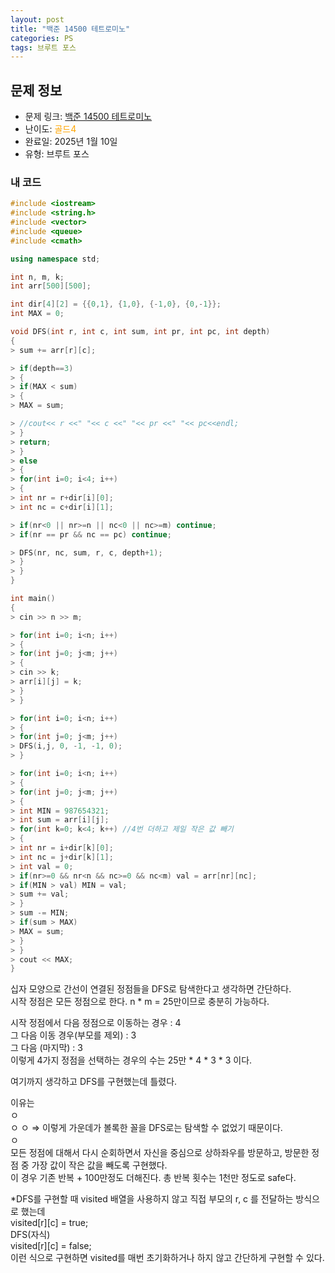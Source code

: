```yaml
---
layout: post
title: "백준 14500 테트로미노"
categories: PS
tags: 브루트 포스
---
```


## 문제 정보
- 문제 링크: [백준 14500 테트로미노](https://www.acmicpc.net/problem/14500)
- 난이도: <span style="color:#FFA500">골드4</span>
- 완료일: 2025년 1월 10일
- 유형: 브루트 포스

### 내 코드

```C++
#include <iostream>
#include <string.h>
#include <vector>
#include <queue>
#include <cmath>

using namespace std;

int n, m, k;
int arr[500][500];

int dir[4][2] = {{0,1}, {1,0}, {-1,0}, {0,-1}};
int MAX = 0;

void DFS(int r, int c, int sum, int pr, int pc, int depth)
{
> sum += arr[r][c];

> if(depth==3)
> {
> if(MAX < sum)
> {
> MAX = sum;

> //cout<< r <<" "<< c <<" "<< pr <<" "<< pc<<endl;
> }
> return;
> }
> else
> {
> for(int i=0; i<4; i++)
> {
> int nr = r+dir[i][0];
> int nc = c+dir[i][1];

> if(nr<0 || nr>=n || nc<0 || nc>=m) continue;
> if(nr == pr && nc == pc) continue;

> DFS(nr, nc, sum, r, c, depth+1);
> }
> }
}

int main()
{  
> cin >> n >> m;

> for(int i=0; i<n; i++)
> {
> for(int j=0; j<m; j++)
> {
> cin >> k;
> arr[i][j] = k;
> }
> }

> for(int i=0; i<n; i++)
> {
> for(int j=0; j<m; j++)
> DFS(i,j, 0, -1, -1, 0);
> }

> for(int i=0; i<n; i++)
> {
> for(int j=0; j<m; j++)
> {
> int MIN = 987654321;
> int sum = arr[i][j];
> for(int k=0; k<4; k++) //4번 더하고 제일 작은 값 빼기
> {
> int nr = i+dir[k][0];
> int nc = j+dir[k][1];
> int val = 0;
> if(nr>=0 && nr<n && nc>=0 && nc<m) val = arr[nr][nc];
> if(MIN > val) MIN = val;
> sum += val;
> }
> sum -= MIN;
> if(sum > MAX)
> MAX = sum;
> }
> }
> cout << MAX;
}
```

십자 모양으로 간선이 연결된 정점들을 DFS로 탐색한다고 생각하면 간단하다.  
시작 정점은 모든 정점으로 한다. n * m = 25만이므로 충분히 가능하다.  

시작 정점에서 다음 정점으로 이동하는 경우 : 4   
그 다음 이동 경우(부모를 제외) : 3   
그 다음 (마지막) : 3   
이렇게 4가지 정점을 선택하는 경우의 수는 25만 * 4 * 3 * 3 이다.   

여기까지 생각하고 DFS를 구현했는데 틀렸다. 

이유는   
ㅇ  
ㅇ ㅇ ⇒ 이렇게 가운데가 볼록한 꼴을 DFS로는 탐색할 수 없었기 때문이다.  
ㅇ  
모든 정점에 대해서 다시 순회하면서 자신을 중심으로 상하좌우를 방문하고, 방문한 정점 중 가장 값이 작은 값을 빼도록 구현했다.  
이 경우 기존 반복 + 100만정도 더해진다. 총 반복 횟수는 1천만 정도로 safe다.  

*DFS를 구현할 때 visited 배열을 사용하지 않고 직접 부모의 r, c 를 전달하는 방식으로 했는데  
visited[r][c] = true;  
DFS(자식)  
visited[r][c] = false;  
이런 식으로 구현하면 visited를 매번 초기화하거나 하지 않고 간단하게 구현할 수 있다.  

